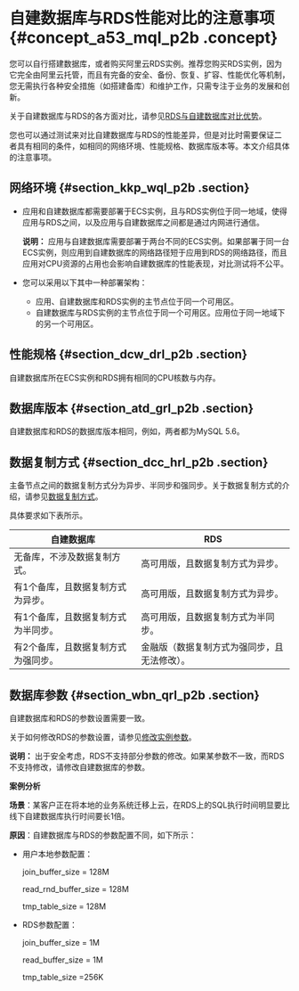 # 自建数据库与RDS性能对比的注意事项 {#concept_a53_mql_p2b .concept}

您可以自行搭建数据库，或者购买阿里云RDS实例。推荐您购买RDS实例，因为它完全由阿里云托管，而且有完备的安全、备份、恢复、扩容、性能优化等机制，您无需执行各种安全措施（如搭建备库）和维护工作，只需专注于业务的发展和创新。

关于自建数据库与RDS的各方面对比，请参见[RDS与自建数据库对比优势](../../../../cn.zh-CN/产品简介/产品优势/RDS与自建数据库对比优势.md)。

您也可以通过测试来对比自建数据库与RDS的性能差异，但是对比时需要保证二者具有相同的条件，如相同的网络环境、性能规格、数据库版本等。本文介绍具体的注意事项。

## 网络环境 {#section_kkp_wql_p2b .section}

-   应用和自建数据库都需要部署于ECS实例，且与RDS实例位于同一地域，使得应用与RDS之间，以及应用与自建数据库之间都是通过内网进行通信。

    **说明：** 应用与自建数据库需要部署于两台不同的ECS实例。如果部署于同一台ECS实例，则应用到自建数据库的网络路径短于应用到RDS的网络路径，而且应用对CPU资源的占用也会影响自建数据库的性能表现，对比测试将不公平。

-   您可以采用以下其中一种部署架构：
    -   应用、自建数据库和RDS实例的主节点位于同一个可用区。
    -   自建数据库与RDS实例的主节点位于同一个可用区。应用位于同一地域下的另一个可用区。

## 性能规格 {#section_dcw_drl_p2b .section}

自建数据库所在ECS实例和RDS拥有相同的CPU核数与内存。

## 数据库版本 {#section_atd_grl_p2b .section}

自建数据库和RDS的数据库版本相同，例如，两者都为MySQL 5.6。

## 数据复制方式 {#section_dcc_hrl_p2b .section}

主备节点之间的数据复制方式分为异步、半同步和强同步。关于数据复制方式的介绍，请参见[数据复制方式](../../../../cn.zh-CN/用户指南/实例管理/修改数据复制方式.md)。

具体要求如下表所示。

|自建数据库|RDS|
|-----|---|
|无备库，不涉及数据复制方式。|高可用版，且数据复制方式为异步。|
|有1个备库，且数据复制方式为异步。|高可用版，且数据复制方式为异步。|
|有1个备库，且数据复制方式为半同步。|高可用版，且数据复制方式为半同步。|
|有2个备库，且数据复制方式为强同步。|金融版（数据复制方式为强同步，且无法修改）。|

## 数据库参数 {#section_wbn_qrl_p2b .section}

自建数据库和RDS的参数设置需要一致。

关于如何修改RDS的参数设置，请参见[修改实例参数](../../../../cn.zh-CN/用户指南/实例管理/设置实例参数/使用控制台设置参数.md)。

**说明：** 出于安全考虑，RDS不支持部分参数的修改。如果某参数不一致，而RDS不支持修改，请修改自建数据库的参数。

**案例分析**

**场景**：某客户正在将本地的业务系统迁移上云，在RDS上的SQL执行时间明显要比线下自建数据库执行时间要长1倍。

**原因**：自建数据库与RDS的参数配置不同，如下所示：

-   用户本地参数配置：

    join\_buffer\_size = 128M

    read\_rnd\_buffer\_size = 128M

    tmp\_table\_size = 128M

-   RDS参数配置：

    join\_buffer\_size = 1M

    read\_buffer\_size = 1M

    tmp\_table\_size =256K


